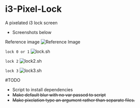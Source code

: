 # i3-Pixel-Lock
A pixelated i3 lock screen
- Screenshots below

Reference image
 ![Reference Image](https://raw.github.com/jacobernst98/i3-Pixel-Lock/screenshots/screenshots/reference.png)

`lock 0 or 1`
 ![lock.sh](https://raw.github.com/jacobernst98/i3-Pixel-Lock/screenshots/screenshots/lock.png)

`lock 2`
 ![lock2.sh](https://raw.github.com/jacobernst98/i3-Pixel-Lock/screenshots/screenshots/lock2.png)

`lock 3`
 ![lock3.sh](https://raw.github.com/jacobernst98/i3-Pixel-Lock/screenshots/screenshots/lock3.png)

#TODO
- Script to install dependencies
- ~~Make default blur with no var passed to script~~
- ~~Make pixelation type an argument rather than separate files.~~
